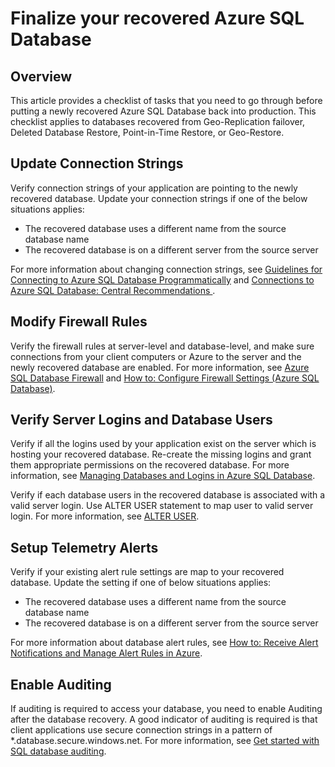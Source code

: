 <properties
   pageTitle="Finalize your recovered Azure SQL Database"
   description="Point in Time Restore, Microsoft Azure SQL Database, restore database, recover database, Azure Classic Portal, Azure Classic Portal"
   services="sql-database"
   documentationCenter=""
   authors="elfisher"
   manager="jeffreyg"
   editor=""/>

<tags
   ms.service="sql-database"
   ms.devlang="NA"
   ms.topic="article"
   ms.tgt_pltfrm="NA"
   ms.workload="storage-backup-recovery"
   ms.date="07/30/2015"
   ms.author="elfish"/>

# Finalize your recovered Azure SQL Database

## Overview

This article provides a checklist of tasks that you need to go through before putting a newly recovered Azure SQL Database back into production. This checklist applies to databases recovered from Geo-Replication failover, Deleted Database Restore, Point-in-Time Restore, or Geo-Restore.

## Update Connection Strings

Verify connection strings of your application are pointing to the newly recovered database. Update your connection strings if one of the below situations applies:

  + The recovered database uses a different name from the source database name
  + The recovered database is on a different server from the source server

For more information about changing connection strings, see [Guidelines for Connecting to Azure SQL Database Programmatically](https://msdn.microsoft.com/library/azure/ee336282.aspx) and [Connections to Azure SQL Database: Central Recommendations ](sql-database-connect-central-recommendations.md).
 
## Modify Firewall Rules
Verify the firewall rules at server-level and database-level, and make sure connections from your client computers or Azure to the server and the newly recovered database are enabled. For more information, see [Azure SQL Database Firewall](https://msdn.microsoft.com/library/azure/ee621782.aspx) and [How to: Configure Firewall Settings (Azure SQL Database)](https://msdn.microsoft.com/library/azure/jj553530.aspx).

## Verify Server Logins and Database Users

Verify if all the logins used by your application exist on the server which is hosting your recovered database. Re-create the missing logins and grant them appropriate permissions on the recovered database. For more information, see [Managing Databases and Logins in Azure SQL Database](https://msdn.microsoft.com/library/azure/ee336235.aspx).

Verify if each database users in the recovered database is associated with a valid server login. Use ALTER USER statement to map user to valid server login. For more information, see [ALTER USER](http://go.microsoft.com/fwlink/?LinkId=397486). 


## Setup Telemetry Alerts

Verify if your existing alert rule settings are map to your recovered database. Update the setting if one of below situations applies:

  + The recovered database uses a different name from the source database name
  + The recovered database is on a different server from the source server

For more information about database alert rules, see [How to: Receive Alert Notifications and Manage Alert Rules in Azure](https://msdn.microsoft.com/library/azure/dn306638.aspx).


## Enable Auditing

If auditing is required to access your database, you need to enable Auditing after the database recovery. A good indicator of auditing is required is that client applications use secure connection strings in a pattern of *.database.secure.windows.net. For more information, see [Get started with SQL database auditing](sql-database-auditing-get-started.md). 
 
